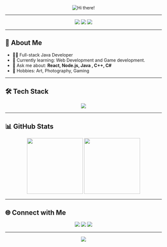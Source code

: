 <!-- Hi there 👋 Welcome to my GitHub profile! -->

<div align="center">
  
  <img src="https://readme-typing-svg.demolab.com?font=Fira+Code&weight=700&size=28&pause=1000&color=13F6C1&center=true&vCenter=true&width=600&lines=Hi+there!+I+am+Mirage-29+%F0%9F%91%8B;Full-stack+Developer+%7C;Open+Source+Enthusiast;Always+learning+new+things+%F0%9F%8C%8E" alt="Hi there!" />

</div>

---

<div align="center">
  <img src="https://img.shields.io/github/followers/mirage-29?label=Followers&style=social" />
  <img src="https://img.shields.io/github/stars/mirage-29?affiliations=OWNER%2CCOLLABORATOR&style=social" />
  <img src="https://visitor-badge.glitch.me/badge?page_id=mirage-29.mirage-29" />
</div>

---

## 🚀 About Me

- 🧑‍💻 Full-stack Java Developer
- 🌱 Currently learning: Web Development and Game development.
- 💬 Ask me about: **React, Node.js, Java , C++, C#**
- 🎨 Hobbies: Art, Photography, Gaming

---

## 🛠️ Tech Stack

<div align="center">
  <img src="https://skillicons.dev/icons?i=java,html,css,javascript,react,nodejs,git,sql" />
</div>

---

## 📊 GitHub Stats

<div align="center">
  <img src="https://github-readme-stats.vercel.app/api?username=mirage-29&hide=prs&show_icons=true&theme=radical" height="180"/>
  <img src="https://github-readme-streak-stats.herokuapp.com?user=mirage-29&theme=radical" height="180"/>
</div>

---

## 🌐 Connect with Me

<p align="center">
   <a href="https://instagram.com/mishra__raunak" target="_blank">
    <img src="https://img.shields.io/badge/-Instagram-E4405F?style=for-the-badge&logo=instagram&logoColor=white"></a>
  <a href="https://www.linkedin.com/in/raunak-mishra-2137a030b?utm_source=share&utm_campaign=share_via&utm_content=profile&utm_medium=android_app)](https://www.linkedin.com/in/raunak-mishra-2137a030b?utm_source=share&utm_campaign=share_via&utm_content=profile&utm_medium=android_app)" target="_blank"><img src="https://img.shields.io/badge/-LinkedIn-0A66C2?style=for-the-badge&logo=linkedin&logoColor=white"></a>
  <a href="mailto:mishraraunak52@gmail.com" target="_blank"><img src="https://img.shields.io/badge/-Email-EA4335?style=for-the-badge&logo=gmail&logoColor=white"></a>
</p>

---

<div align="center">
  <img src="https://capsule-render.vercel.app/api?type=waving&color=gradient&height=120&section=footer" />
</div>
